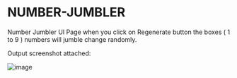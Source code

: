 # NUMBER-JUMBLER

Number Jumbler UI Page when you click on Regenerate button the boxes ( 1 to 9 ) numbers will jumble change randomly.

Output screenshot attached:

![image](https://github.com/shaiktahseen/NUMBER-JUMBLER/assets/126344231/3a39c3c0-e83b-4036-b3fb-4296f4cae8eb)
